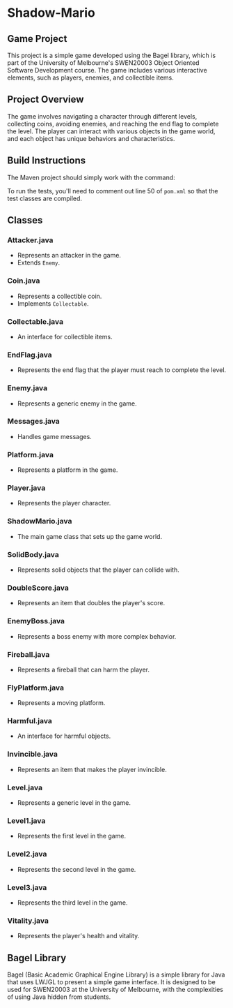 # Shadow-Mario
## Game Project

This project is a simple game developed using the Bagel library, which is part of the University of Melbourne's SWEN20003 Object Oriented Software Development course. The game includes various interactive elements, such as players, enemies, and collectible items.

## Project Overview

The game involves navigating a character through different levels, collecting coins, avoiding enemies, and reaching the end flag to complete the level. The player can interact with various objects in the game world, and each object has unique behaviors and characteristics.

## Build Instructions

The Maven project should simply work with the command:

To run the tests, you'll need to comment out line 50 of `pom.xml` so that the test classes are compiled.

## Classes

### Attacker.java
- Represents an attacker in the game.
- Extends `Enemy`.

### Coin.java
- Represents a collectible coin.
- Implements `Collectable`.

### Collectable.java
- An interface for collectible items.

### EndFlag.java
- Represents the end flag that the player must reach to complete the level.

### Enemy.java
- Represents a generic enemy in the game.

### Messages.java
- Handles game messages.

### Platform.java
- Represents a platform in the game.

### Player.java
- Represents the player character.

### ShadowMario.java
- The main game class that sets up the game world.

### SolidBody.java
- Represents solid objects that the player can collide with.

### DoubleScore.java
- Represents an item that doubles the player's score.

### EnemyBoss.java
- Represents a boss enemy with more complex behavior.

### Fireball.java
- Represents a fireball that can harm the player.

### FlyPlatform.java
- Represents a moving platform.

### Harmful.java
- An interface for harmful objects.

### Invincible.java
- Represents an item that makes the player invincible.

### Level.java
- Represents a generic level in the game.

### Level1.java
- Represents the first level in the game.

### Level2.java
- Represents the second level in the game.

### Level3.java
- Represents the third level in the game.

### Vitality.java
- Represents the player's health and vitality.

## Bagel Library

Bagel (Basic Academic Graphical Engine Library) is a simple library for Java that uses LWJGL to present a simple game interface. It is designed to be used for SWEN20003 at the University of Melbourne, with the complexities of using Java hidden from students.

